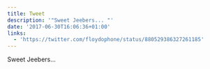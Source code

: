 ```yaml
---
title: Tweet
description: '"Sweet Jeebers... "'
date: '2017-06-30T16:06:36+01:00'
links:
  - 'https://twitter.com/floydophone/status/880529386327261185'
---
```

Sweet Jeebers... 
